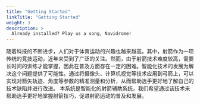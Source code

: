 ```yaml
---
title: "Getting Started"
linkTitle: "Getting Started"
weight: 3
description: >
  Already installed? Play us a song, Navidrome!
---
```


随着科技的不断进步，人们对于体育运动的兴趣也越来越高。其中，射箭作为一项传统的竞技运动，近年来受到了广泛的关注。然而，由于射箭技术难度较高，需要长时间的训练才能掌握，因此在普及方面存在一定的困难。智能化技术的发展为解决这个问题提供了可能性。通过将摄像头、计算机视觉等技术应用到弓箭上，可以实现对箭矢轨迹、角度等参数的精准测量和分析，从而帮助选手更好地了解自己的技术缺陷并进行改进。
本系统是智能化的射箭辅助系统，我们希望通过该技术来帮助选手更好地掌握射箭技巧，促进射箭运动的普及和发展。

